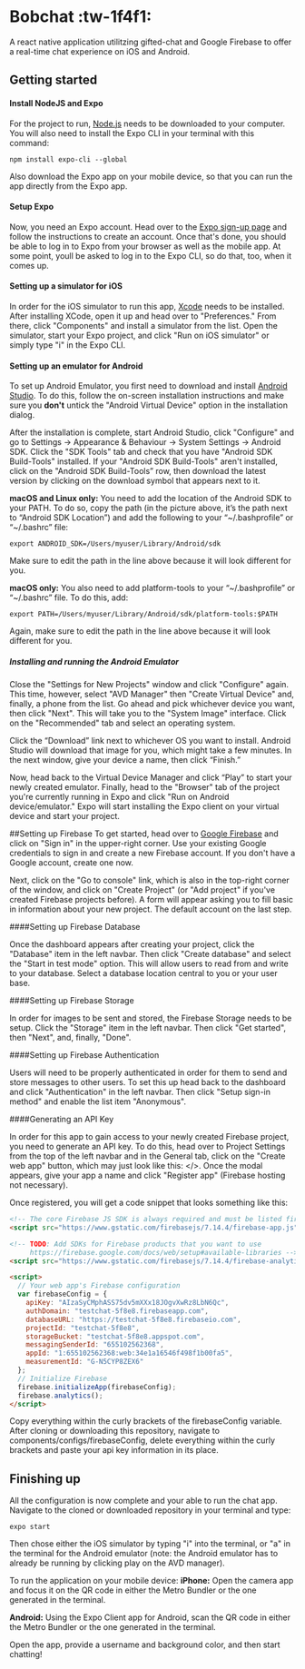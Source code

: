 # Bobchat :tw-1f4f1:
A react native application utilitzing gifted-chat and Google Firebase to offer a real-time chat experience on iOS and Android.
## Getting started

#### Install NodeJS and Expo
For the project to run, [Node.js](https://nodejs.org/en/ "NodeJs") needs to be downloaded to your computer. You will also need to install the Expo CLI in your terminal with this command:

`
npm install expo-cli --global
`

Also download the Expo app on your mobile device, so that you can run the app directly from the Expo app.

#### Setup Expo
Now, you need an Expo account. Head over to the [Expo sign-up page](https://expo.io/signup) and follow the instructions to create an account. Once that's done, you should be able to log in to Expo from your browser as well as the mobile app. At some point, youll be asked to log in to the Expo CLI, so do that, too, when it comes up.

#### Setting up a simulator for iOS
In order for the iOS simulator to run this app, [Xcode](https://developer.apple.com/xcode/resources/ "Xcode") needs to be installed. After installing XCode, open it up and head over to "Preferences." From there, click "Components" and install a simulator from the list. Open the simulator, start your Expo project, and click "Run on iOS simulator" or simply type "i" in the Expo CLI.

#### Setting up an emulator for Android
To set up Android Emulator, you first need to download and install [Android Studio](https://docs.expo.io/versions/v32.0.0/workflow/android-studio-emulator/ "Android Studio"). To do this, follow the on-screen installation instructions and make sure you **don't** untick the "Android Virtual Device" option in the installation dialog.

After the installation is complete, start Android Studio, click "Configure" and go to Settings -> Appearance & Behaviour -> System Settings -> Android SDK. Click the "SDK Tools" tab and check that you have "Android SDK Build-Tools" installed. If your "Android SDK Build-Tools" aren't installed, click on the "Android SDK Build-Tools” row, then download the latest version by clicking on the download symbol that appears next to it.

**macOS and Linux only:** 
You need to add the location of the Android SDK to your PATH. To do so, copy the path (in the picture above, it’s the path next to “Android SDK Location”) and add the following to your “~/.bashprofile” or “~/.bashrc” file:

`export ANDROID_SDK=/Users/myuser/Library/Android/sdk`

Make sure to edit the path in the line above because it will look different for you.

**macOS only:**
You also need to add platform-tools to your “~/.bashprofile” or “~/.bashrc” file. To do this, add:

`export PATH=/Users/myuser/Library/Android/sdk/platform-tools:$PATH`

Again, make sure to edit the path in the line above because it will look different for you.

##### Installing and running the Android Emulator
Close the "Settings for New Projects" window and click "Configure" again. This time, however, select "AVD Manager" then "Create Virtual Device" and, finally, a phone from the list. Go ahead and pick whichever device you want, then click "Next".
This will take you to the "System Image" interface. Click on the "Recommended" tab and select an operating system.

Click the “Download” link next to whichever OS you want to install. Android Studio will download that image for you, which might take a few minutes. In the next window, give your device a name, then click “Finish.”

Now, head back to the Virtual Device Manager and click “Play” to start your newly created emulator. Finally, head to the "Browser" tab of the project you're currently running in Expo and click "Run on Android device/emulator." Expo will start installing the Expo client on your virtual device and start your project.

##Setting up Firebase
To get started, head over to [Google Firebase](https://firebase.google.com/ "Google Firebase") and click on "Sign in" in the upper-right corner. Use your existing Google credentials to sign in and create a new Firebase account. If you don't have a Google account, create one now.

Next, click on the "Go to console" link, which is also in the top-right corner of the window, and click on "Create Project" (or "Add project" if you've created Firebase projects before). A form will appear asking you to fill basic in information about your new project. The default account on the last step.

####Setting up Firebase Database

Once the dashboard appears after creating your project, click the "Database" item in the left navbar. Then click "Create database" and select the "Start in test mode" option. This will allow users to read from and write to your database. Select a database location central to you or your user base.

####Setting up Firebase Storage

In order for images to be sent and stored, the Firebase Storage needs to be setup. Click the "Storage" item in the left navbar. Then click "Get started", then "Next", and, finally, "Done".

####Setting up Firebase Authentication

Users will need to be properly authenticated in order for them to send and store messages to other users. To set this up head back to the dashboard and click "Authentication" in the left navbar. Then click "Setup sign-in method" and enable the list item "Anonymous".

####Generating an API Key

In order for this app to gain access to your newly created Firebase project, you need to generate an API key. To do this, head over to Project Settings from the top of the left navbar and in the General tab, click on the "Create web app" button, which may just look like this: </>. Once the modal appears, give your app a name and click "Register app" (Firebase hosting not necessary).

Once registered, you will get a code snippet that looks something like this:
```HTML
<!-- The core Firebase JS SDK is always required and must be listed first -->
<script src="https://www.gstatic.com/firebasejs/7.14.4/firebase-app.js"></script>

<!-- TODO: Add SDKs for Firebase products that you want to use
     https://firebase.google.com/docs/web/setup#available-libraries -->
<script src="https://www.gstatic.com/firebasejs/7.14.4/firebase-analytics.js"></script>

<script>
  // Your web app's Firebase configuration
  var firebaseConfig = {
    apiKey: "AIzaSyCMphASS75dv5mXXx18JOgvXwRz8LbN6Qc",
    authDomain: "testchat-5f8e8.firebaseapp.com",
    databaseURL: "https://testchat-5f8e8.firebaseio.com",
    projectId: "testchat-5f8e8",
    storageBucket: "testchat-5f8e8.appspot.com",
    messagingSenderId: "655102562368",
    appId: "1:655102562368:web:34e1a16546f498f1b00fa5",
    measurementId: "G-N5CYP8ZEX6"
  };
  // Initialize Firebase
  firebase.initializeApp(firebaseConfig);
  firebase.analytics();
</script>
```

Copy everything within the curly brackets of the firebaseConfig variable. After cloning or downloading this repository, navigate to components/configs/firebaseConfig, delete everything within the curly brackets and paste your api key information in its place.

## Finishing up

All the configuration is now complete and your able to run the chat app. Navigate to the cloned or downloaded repository in your terminal and type:

`expo start`

Then chose either the iOS simulator by typing "i" into the terminal, or "a" in the terminal for the Android emulator (note: the Android emulator has to already be running by clicking play on the AVD manager).

To run the application on your mobile device:
**iPhone:**
Open the camera app and focus it on the QR code in either the Metro Bundler or the one generated in the terminal.

**Android:**
Using the Expo Client app for Android, scan the QR code in either the Metro Bundler or the one generated in the terminal.

Open the app, provide a username and background color, and then start chatting!






